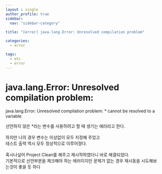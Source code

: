 ```yaml
---
layout : single
author_profile: true
sidebar: 
  nav: "sidebar-category"
  
title: "[error] java.lang.Error: Unresolved compilation problem"

categories:
  - error

tags:
  - etc
  - error
---
```


# java.lang.Error: Unresolved compilation problem: 

java.lang.Error: Unresolved compilation problem: * cannot be resolved to a variable

선언하지 않은 *라는 변수를 사용하려고 할 때 생기는 에러라고 한다.<br><br>하지만 나의 경우 변수는 이상없이 모두 지정해 주었고<br>테스트 출력 역시 모두 정상적으로 이루어졌다. <br><br>혹시나싶어 Project Clean를 해주고 재시작하였더니 바로 해결되었다.<br>기본적으로 선언부분을 체크해야 하는 에러이지만 문제가 없는 경우 재시동을 시도해보는것이 좋을 듯 하다<br>
